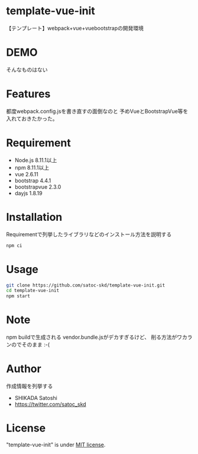 # template-vue-init
【テンプレート】webpack+vue+vuebootstrapの開発環境

# DEMO

そんなものはない
 
# Features
 
都度webpack.config.jsを書き直すの面倒なのと
予めVueとBootstrapVue等を入れておきたかった。
 
# Requirement
 
* Node.js 8.11.1以上
* npm 8.11.1以上
* vue 2.6.11
* bootstrap 4.4.1
* bootstrapvue 2.3.0
* dayjs 1.8.19
 
# Installation
 
Requirementで列挙したライブラリなどのインストール方法を説明する
 
```bash
npm ci
```
 
# Usage
 
```bash
git clone https://github.com/satoc-skd/template-vue-init.git
cd template-vue-init
npm start
```
 
# Note
 
npm buildで生成される vendor.bundle.jsがデカすぎるけど、
削る方法がワカランのでそのまま :-(
 
# Author
 
作成情報を列挙する
 
* SHIKADA Satoshi
* https://twitter.com/satoc_skd
 
# License
 
"template-vue-init" is under [MIT license](https://en.wikipedia.org/wiki/MIT_License).

